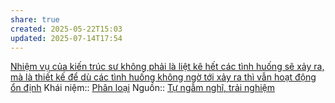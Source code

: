 ```yaml
---
share: true
created: 2025-05-22T15:03
updated: 2025-07-14T17:54
---
```

[Nhiệm vụ của kiến trúc sư không phải là liệt kê hết các tình huống sẽ xảy ra, mà là thiết kế để dù các tình huống không ngờ tới xảy ra thì vẫn hoạt động ổn định](../../../C%C3%B4ng%20ngh%E1%BB%87%20th%C3%B4ng%20tin/K%E1%BB%B9%20thu%E1%BA%ADt%20ph%E1%BA%A7n%20m%E1%BB%81m/Ki%E1%BA%BFn%20tr%C3%BAc/Nhi%E1%BB%87m%20v%E1%BB%A5%20c%E1%BB%A7a%20ki%E1%BA%BFn%20tr%C3%BAc%20s%C6%B0%20kh%C3%B4ng%20ph%E1%BA%A3i%20l%C3%A0%20li%E1%BB%87t%20k%C3%AA%20h%E1%BA%BFt%20c%C3%A1c%20t%C3%ACnh%20hu%E1%BB%91ng%20s%E1%BA%BD%20x%E1%BA%A3y%20ra,%20m%C3%A0%20l%C3%A0%20thi%E1%BA%BFt%20k%E1%BA%BF%20%C4%91%E1%BB%83%20d%C3%B9%20c%C3%A1c%20t%C3%ACnh%20hu%E1%BB%91ng%20kh%C3%B4ng%20ng%E1%BB%9D%20t%E1%BB%9Bi%20x%E1%BA%A3y%20ra%20th%C3%AC%20v%E1%BA%ABn%20ho%E1%BA%A1t%20%C4%91%E1%BB%99ng%20%E1%BB%95n%20%C4%91%E1%BB%8Bnh.md)
Khái niệm:: [Phân loại](../../../%CE%9E%20Kh%C3%A1i%20ni%E1%BB%87m/Nh%E1%BA%ADn%20th%E1%BB%A9c/Ph%C3%A2n%20lo%E1%BA%A1i.md)
Nguồn:: [Tự ngẫm nghĩ, trải nghiệm](../../../%CE%9E%20Ngu%E1%BB%93n/T%E1%BB%B1%20ng%E1%BA%ABm%20ngh%C4%A9,%20tr%E1%BA%A3i%20nghi%E1%BB%87m.md)